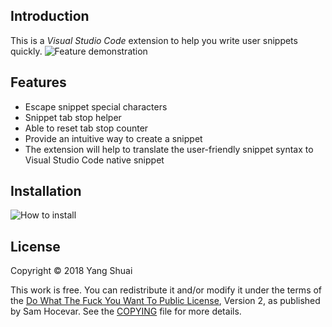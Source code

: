 ## Introduction

This is a *Visual Studio Code* extension to help you write user snippets quickly.
![Feature demonstration](https://raw.githubusercontent.com/yangshuairocks/MySnippetMaker/master/images/mysnippetmaker_intro.gif)

## Features

- Escape snippet special characters
- Snippet tab stop helper
- Able to reset tab stop counter
- Provide an intuitive way to create a snippet
- The extension will help to translate the user-friendly snippet syntax to Visual Studio Code native snippet

## Installation

![How to install](https://raw.githubusercontent.com/yangshuairocks/MySnippetMaker/master/images/mysnippetmaker_install.gif)

## License

Copyright © 2018 Yang Shuai <yangshuai at gmail.com>

This work is free. You can redistribute it and/or modify it under the terms of the [Do What The Fuck You Want To Public License](http://www.wtfpl.net), Version 2, as published by Sam Hocevar. See the [COPYING](https://github.com/yangshuairocks/MySnippetMaker/blob/master/COPYING) file for more details.